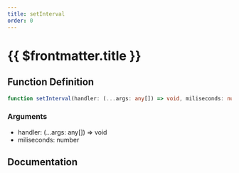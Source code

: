 ```yaml
---
title: setInterval
order: 0
---
```


# {{ $frontmatter.title }}

## Function Definition

```ts
function setInterval(handler: (...args: any[]) => void, miliseconds: number): number;
```

### Arguments

* handler: (...args: any[]) =\> void
* miliseconds: number

## Documentation

<!--@include: ./parts/setInterval.md-->
